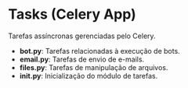 # Tasks (Celery App)

Tarefas assíncronas gerenciadas pelo Celery.

- **bot.py**: Tarefas relacionadas à execução de bots.
- **email.py**: Tarefas de envio de e-mails.
- **files.py**: Tarefas de manipulação de arquivos.
- **__init__.py**: Inicialização do módulo de tarefas.
